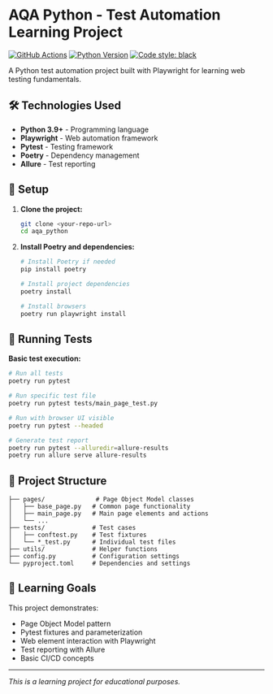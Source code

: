 # AQA Python - Test Automation Learning Project

[![GitHub Actions](https://github.com/vitaliiyz/aqa_python/actions/workflows/github-actions.yml/badge.svg?branch=main)](https://github.com/vitaliiyz/aqa_python/actions/workflows/github-actions.yml)
[![Python Version](https://img.shields.io/badge/python-3.9%2B-blue.svg)](https://python.org)
[![Code style: black](https://img.shields.io/badge/code%20style-black-000000.svg)](https://github.com/psf/black)

A Python test automation project built with Playwright for learning web testing fundamentals.

## 🛠 Technologies Used
- **Python 3.9+** - Programming language
- **Playwright** - Web automation framework
- **Pytest** - Testing framework
- **Poetry** - Dependency management
- **Allure** - Test reporting

## 🚀 Setup

1. **Clone the project:**
   ```bash
   git clone <your-repo-url>
   cd aqa_python
   ```

2. **Install Poetry and dependencies:**
   ```bash
   # Install Poetry if needed
   pip install poetry
   
   # Install project dependencies
   poetry install
   
   # Install browsers
   poetry run playwright install
   ```

## 🧪 Running Tests

**Basic test execution:**
```bash
# Run all tests
poetry run pytest

# Run specific test file
poetry run pytest tests/main_page_test.py

# Run with browser UI visible
poetry run pytest --headed

# Generate test report
poetry run pytest --alluredir=allure-results
poetry run allure serve allure-results
```

## 📁 Project Structure

```
├── pages/              # Page Object Model classes
│   ├── base_page.py   # Common page functionality
│   ├── main_page.py   # Main page elements and actions
│   └── ...
├── tests/             # Test cases
│   ├── conftest.py    # Test fixtures
│   └── *_test.py      # Individual test files
├── utils/             # Helper functions
├── config.py          # Configuration settings
└── pyproject.toml     # Dependencies and settings
```

## 🎯 Learning Goals

This project demonstrates:
- Page Object Model pattern
- Pytest fixtures and parameterization
- Web element interaction with Playwright
- Test reporting with Allure
- Basic CI/CD concepts

---
*This is a learning project for educational purposes.*
